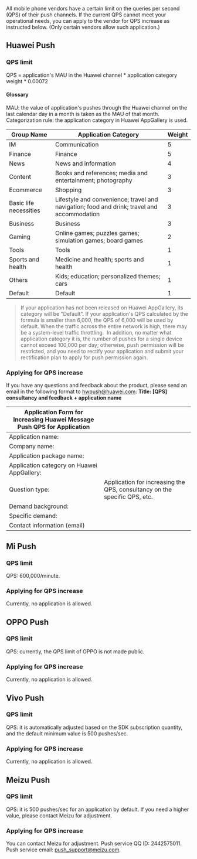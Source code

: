 ﻿All mobile phone vendors have a certain limit on the queries per second (QPS) of their push channels. If the current QPS cannot meet your operational needs, you can apply to the vendor for QPS increase as instructed below. (Only certain vendors allow such application.)
## Huawei Push
### QPS limit
QPS = application's MAU in the Huawei channel * application category weight * 0.00072
#### Glossary
MAU: the value of application's pushes through the Huawei channel on the last calendar day in a month is taken as the MAU of that month.
Categorization rule: the application category in Huawei AppGallery is used.

| Group Name | Application Category | Weight |
|-----|-----|-----|
| IM | Communication | 5 |
| Finance | Finance | 5 |
| News | News and information | 4 |
| Content | Books and references; media and entertainment; photography | 3 |
| Ecommerce | Shopping | 3 |
| Basic life necessities | Lifestyle and convenience; travel and navigation; food and drink; travel and accommodation | 3 |
| Business | Business | 3 |
| Gaming | Online games; puzzles games; simulation games; board games | 2 |
| Tools | Tools | 1 |
| Sports and health | Medicine and health; sports and health | 1 |
| Others | Kids; education; personalized themes; cars | 1 |
| Default | Default | 1 |

>If your application has not been released on Huawei AppGallery, its category will be "Default".
If your application's QPS calculated by the formula is smaller than 6,000, the QPS of 6,000 will be used by default.
When the traffic across the entire network is high, there may be a system-level traffic throttling. 
In addition, no matter what application category it is, the number of pushes for a single device cannot exceed 100,000 per day; otherwise, push permission will be restricted, and you need to rectify your application and submit your rectification plan to apply for push permission again.

### Applying for QPS increase
If you have any questions and feedback about the product, please send an email in the following format to hwpush@huawei.com:
**Title: [QPS] consultancy and feedback + application name**

| Application Form for Increasing Huawei Message Push QPS for Application |   |   
| --- | --- | 
| Application name: |   |  
| Company name: |   |  
| Application package name: |   | 
| Application category on Huawei AppGallery: |   | 
| Question type: | Application for increasing the QPS, consultancy on the specific QPS, etc. |  
| Demand background: |   |  
| Specific demand: |   |  
| Contact information (email) |   |  

## Mi Push
### QPS limit
QPS: 600,000/minute.
### Applying for QPS increase
Currently, no application is allowed.
## OPPO Push
### QPS limit
QPS: currently, the QPS limit of OPPO is not made public.

### Applying for QPS increase
Currently, no application is allowed.
## Vivo Push
### QPS limit
QPS: it is automatically adjusted based on the SDK subscription quantity, and the default minimum value is 500 pushes/sec.
### Applying for QPS increase
Currently, no application is allowed.

## Meizu Push
### QPS limit
QPS: it is 500 pushes/sec for an application by default. If you need a higher value, please contact Meizu for adjustment.

### Applying for QPS increase
You can contact Meizu for adjustment.
Push service QQ ID: 2442575011.
Push service email: push_support@meizu.com.

